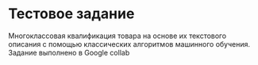 # Тестовое задание 
Многоклассовая квалификация товара на основе их текстового описания с помощью классических алгоритмов машинного обучения.
Задание выполнено в Google collab
